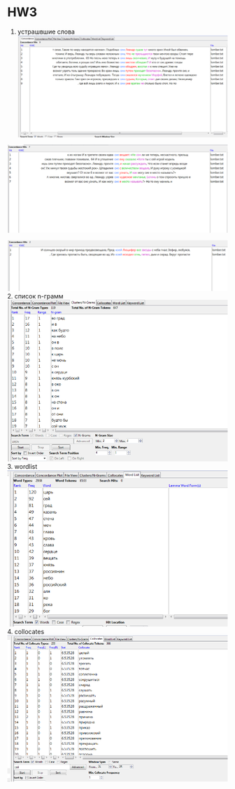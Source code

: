 # HW3
1. устрашвшие слова
![](fdo.PNG)

![](lomb.PNG)

![](lom2.PNG)
2. список n-грамм
![](hw1.PNG)
3. wordlist
![](hw2.PNG)
4. collocates
![](hw4.PNG)
